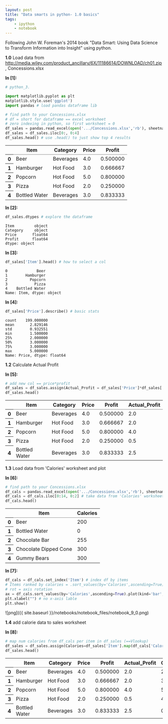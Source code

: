 ```yaml
---
layout: post
title: "Data smarts in python- 1.0 basics"
tags:
    - ipython
    - notebook
---
```


Following John W. Foreman's 2014 book "Data Smart: Using Data Science to Transform Information into Insight" using python.

**1.0** Load data from http://media.wiley.com/product_ancillary/6X/11186614/DOWNLOAD/ch01.zip, Concessions.xlsx

**In [1]:**

```python
# python_3.

import matplotlib.pyplot as plt
matplotlib.style.use('ggplot')
import pandas # load pandas dataframe lib

# find path to your Concessions.xlsx
# df = short for dataframe == excel worksheet
# zero indexing in python, so first worksheet = 0
df_sales = pandas.read_excel(open('.../Concessions.xlsx','rb'), sheetname=0)
df_sales = df_sales.iloc[0:, 0:4]
df_sales.head() # use .head() to just show top 4 results
```
<div>
 <table rules="groups"> 		
   <thead>		
     <tr>		
       <th></th>		
       <th>Item</th>	
       <th>Category</th>
       <th>Price</th>		
       <th>Profit</th>		
     </tr>		
   </thead>		
   <tbody>		
     <tr>		
       <th>0</th>		
       <td>Beer</td>		
       <td>Beverages</td>		
       <td>4.0</td>		
       <td>0.500000</td>		
     </tr>		
     <tr>		
       <th>1</th>		
       <td>Hamburger</td>		
       <td>Hot Food</td>		
       <td>3.0</td>		
       <td>0.666667</td>		
     </tr>		
     <tr>		
       <th>2</th>		
       <td>Popcorn</td>		
       <td>Hot Food</td>		
       <td>5.0</td>		
       <td>0.800000</td>		
     </tr>		
     <tr>		
       <th>3</th>		
       <td>Pizza</td>		
       <td>Hot Food</td>		
       <td>2.0</td>		
       <td>0.250000</td>		
     </tr>		
     <tr>		
       <th>4</th>		
       <td>Bottled Water</td>		
       <td>Beverages</td>		
       <td>3.0</td>		
       <td>0.833333</td>		
     </tr>		
   </tbody>		
 </table>		
</div>

<!--more-->

**In [2]:**

```python
df_sales.dtypes # explore the dataframe
```




    Item         object
    Category     object
    Price       float64
    Profit      float64
    dtype: object



**In [3]:**

```python
df_sales['Item'].head() # how to select a col
```




    0             Beer
    1        Hamburger
    2          Popcorn
    3            Pizza
    4    Bottled Water
    Name: Item, dtype: object



**In [4]:**

```python
df_sales['Price'].describe() # basic stats
```




    count    199.000000
    mean       2.829146
    std        0.932551
    min        1.500000
    25%        2.000000
    50%        3.000000
    75%        3.000000
    max        5.000000
    Name: Price, dtype: float64



**1.2** Calculate Actual Profit

**In [5]:**

```python
# add new col == price*profit
df_sales = df_sales.assign(Actual_Profit = df_sales['Price']*df_sales['Profit'])
df_sales.head()
```

<div>
<table rules="groups">
  <thead>
    <tr>
      <th></th>
      <th>Item</th>
      <th>Category</th>
      <th>Price</th>
      <th>Profit</th>
      <th>Actual_Profit</th>
    </tr>
  </thead>
  <tbody>
    <tr>
      <th>0</th>
      <td>Beer</td>
      <td>Beverages</td>
      <td>4.0</td>
      <td>0.500000</td>
      <td>2.0</td>
    </tr>
    <tr>
      <th>1</th>
      <td>Hamburger</td>
      <td>Hot Food</td>
      <td>3.0</td>
      <td>0.666667</td>
      <td>2.0</td>
    </tr>
    <tr>
      <th>2</th>
      <td>Popcorn</td>
      <td>Hot Food</td>
      <td>5.0</td>
      <td>0.800000</td>
      <td>4.0</td>
    </tr>
    <tr>
      <th>3</th>
      <td>Pizza</td>
      <td>Hot Food</td>
      <td>2.0</td>
      <td>0.250000</td>
      <td>0.5</td>
    </tr>
    <tr>
      <th>4</th>
      <td>Bottled Water</td>
      <td>Beverages</td>
      <td>3.0</td>
      <td>0.833333</td>
      <td>2.5</td>
    </tr>
  </tbody>
</table>
</div>

**1.3** Load data from 'Calories' worksheet and plot

**In [6]:**

```python
# find path to your Concessions.xlsx
df_cals = pandas.read_excel(open('.../Concessions.xlsx','rb'), sheetname=1)
df_cals = df_cals.iloc[0:14, 0:2] # take data from 'Calories' worksheet
df_cals.head()
```

<div>
<table rules="groups">
  <thead>
    <tr>
      <th></th>
      <th>Item</th>
      <th>Calories</th>
    </tr>
  </thead>
  <tbody>
    <tr>
      <th>0</th>
      <td>Beer</td>
      <td>200</td>
    </tr>
    <tr>
      <th>1</th>
      <td>Bottled Water</td>
      <td>0</td>
    </tr>
    <tr>
      <th>2</th>
      <td>Chocolate Bar</td>
      <td>255</td>
    </tr>
    <tr>
      <th>3</th>
      <td>Chocolate Dipped Cone</td>
      <td>300</td>
    </tr>
    <tr>
      <th>4</th>
      <td>Gummy Bears</td>
      <td>300</td>
    </tr>
  </tbody>
</table>
</div>

**In [7]:**

```python
df_cals = df_cals.set_index('Item') # index df by items
# Items ranked by calories = .sort_values(by='Calories',ascending=True)
# rot = axis rotation
ax = df_cals.sort_values(by='Calories',ascending=True).plot(kind='bar', title ="Calories",figsize=(15,5),legend=False, fontsize=10, alpha=0.75, rot=20,)
plt.xlabel("") # no x-axis lable
plt.show()
```


![png]({{ site.baseurl }}/notebooks/notebook_files/notebook_9_0.png)


**1.4** add calorie data to sales worksheet

**In [8]:**

```python
# map num calories from df_cals per item in df_sales (==Vlookup)
df_sales = df_sales.assign(Calories=df_sales['Item'].map(df_cals['Calories']))
df_sales.head()
```

<div>
<table rules="groups">
  <thead>
    <tr>
      <th></th>
      <th>Item</th>
      <th>Category</th>
      <th>Price</th>
      <th>Profit</th>
      <th>Actual_Profit</th>
      <th>Calories</th>
    </tr>
  </thead>
  <tbody>
    <tr>
      <th>0</th>
      <td>Beer</td>
      <td>Beverages</td>
      <td>4.0</td>
      <td>0.500000</td>
      <td>2.0</td>
      <td>200</td>
    </tr>
    <tr>
      <th>1</th>
      <td>Hamburger</td>
      <td>Hot Food</td>
      <td>3.0</td>
      <td>0.666667</td>
      <td>2.0</td>
      <td>320</td>
    </tr>
    <tr>
      <th>2</th>
      <td>Popcorn</td>
      <td>Hot Food</td>
      <td>5.0</td>
      <td>0.800000</td>
      <td>4.0</td>
      <td>500</td>
    </tr>
    <tr>
      <th>3</th>
      <td>Pizza</td>
      <td>Hot Food</td>
      <td>2.0</td>
      <td>0.250000</td>
      <td>0.5</td>
      <td>480</td>
    </tr>
    <tr>
      <th>4</th>
      <td>Bottled Water</td>
      <td>Beverages</td>
      <td>3.0</td>
      <td>0.833333</td>
      <td>2.5</td>
      <td>0</td>
    </tr>
  </tbody>
</table>
</div>
